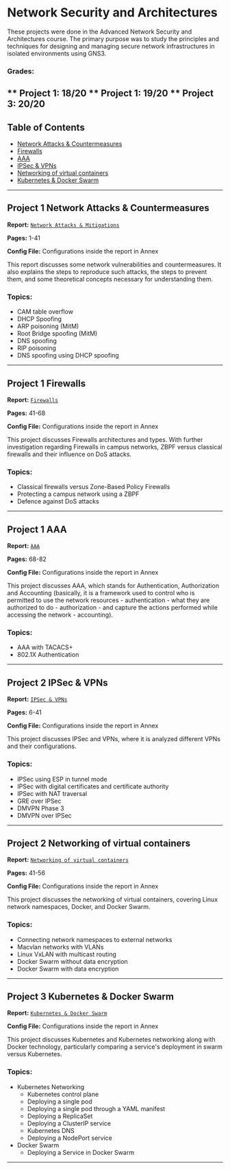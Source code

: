 # Network Security and Architectures
These projects were done in the Advanced Network Security and Architectures course. The primary purpose was to study the principles and techniques for designing and managing secure network infrastructures in isolated environments using GNS3.

### Grades:
** Project 1: 18/20
** Project 1: 19/20
** Project 3: 20/20
------------------------------
## Table of Contents
- [Network Attacks & Countermeasures](#project-1-network-attacks-&-countermeasures)
- [Firewalls](#project-1-firewalls)
- [AAA](#project-1-aaa)
- [IPSec & VPNs](#project-2-ipsec-&-vpns)
- [Networking of virtual containers](#project-2-networking-of-virtual-containers)
- [Kubernetes & Docker Swarm](#project-3-kubernetes-&-docker-swarm)

------------------------------
## Project 1 Network Attacks & Countermeasures
**Report:** [`Network Attacks & Mitigations`](Project_1.pdf)

**Pages:** 1-41

**Config File:** Configurations inside the report in Annex 

This report discusses some network vulnerabilities and countermeasures. It also explains the steps to reproduce such attacks, the steps to prevent them, and some theoretical concepts necessary for understanding them.

### Topics:
* CAM table overflow
* DHCP Spoofing
* ARP poisoning (MitM)
* Root Bridge spoofing (MitM)
* DNS spoofing
* RIP poisoning
* DNS spoofing using DHCP spoofing

------------------------------
## Project 1 Firewalls
**Report:** [`Firewalls`](Project_1.pdf)

**Pages:** 41-68

**Config File:** Configurations inside the report in Annex

This project discusses Firewalls architectures and types. With further investigation regarding Firewalls in campus networks, ZBPF versus classical firewalls and their influence on DoS attacks.

### Topics:
* Classical firewalls versus Zone-Based Policy Firewalls
* Protecting a campus network using a ZBPF
* Defence against DoS attacks

------------------------------
## Project 1 AAA
**Report:** [`AAA`](Project_1.pdf)

**Pages:** 68-82

**Config File:** Configurations inside the report in Annex

This project discusses AAA, which stands for Authentication, Authorization and Accounting (basically, it is a framework used to control who is permitted to use the network resources - authentication - what they are authorized to do - authorization - and capture the actions performed while accessing the network - accounting).

### Topics:
* AAA with TACACS+
* 802.1X Authentication

------------------------------
## Project 2 IPSec & VPNs
**Report:** [`IPSec & VPNs`](Project_2.pdf)

**Pages:** 6-41

**Config File:** Configurations inside the report in Annex

This project discusses IPSec and VPNs, where it is analyzed different VPNs and their configurations.

### Topics:
* IPSec using ESP in tunnel mode
* IPSec with digital certificates and certificate authority
* IPSec with NAT traversal
* GRE over IPSec
* DMVPN Phase 3
* DMVPN over IPSec


------------------------------
## Project 2 Networking of virtual containers
**Report:** [`Networking of virtual containers`](Project_2.pdf)

**Pages:** 41-56

**Config File:** Configurations inside the report in Annex

This project discusses the networking of virtual containers, covering Linux network namespaces, Docker, and Docker Swarm.

### Topics:
* Connecting network namespaces to external networks
* Macvlan networks with VLANs
* Linux VxLAN with multicast routing
* Docker Swarm without data encryption
* Docker Swarm with data encryption

------------------------------
## Project 3 Kubernetes & Docker Swarm
**Report:** [`Kubernetes & Docker Swarm`](Project_3.pdf)

**Config File:** Configurations inside the report in Annex

This project discusses Kubernetes and Kubernetes networking along with Docker technology, particularly comparing a service's deployment in swarm versus Kubernetes.

### Topics:
* Kubernetes Networking
	* Kubernetes control plane
	* Deploying a single pod
	* Deploying a single pod through a YAML manifest
	* Deploying a ReplicaSet
	* Deploying a ClusterIP service
	* Kubernetes DNS
	* Deploying a NodePort service
* Docker Swarm
	* Deploying a Service in Docker Swarm

------------------------------